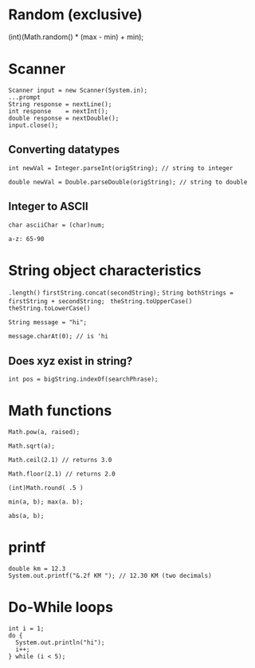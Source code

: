 # Random (exclusive)

(int)(Math.random() * (max - min) + min);

# Scanner
```
Scanner input = new Scanner(System.in); 
...prompt 
String response = nextLine();
int response    = nextInt();
double response = nextDouble(); 
input.close(); 
```


## Converting datatypes
`int newVal = Integer.parseInt(origString); // string to integer`

`double newVal = Double.parseDouble(origString); // string to double`

## Integer to ASCII 

`char asciiChar = (char)num;`

`a-z: 65-90`

# String object characteristics

`.length()`
`firstString.concat(secondString);` `String bothStrings = firstString + secondString; ` 
`theString.toUpperCase()` `theString.toLowerCase()`

```
String message = "hi"; 

message.charAt(0); // is 'hi
```
## Does xyz exist in string?
```
int pos = bigString.indexOf(searchPhrase); 

```

# Math functions 
```
Math.pow(a, raised); 

Math.sqrt(a); 

Math.ceil(2.1) // returns 3.0

Math.floor(2.1) // returns 2.0

(int)Math.round( .5 )

min(a, b); max(a. b); 

abs(a, b);
```
# printf
```
double km = 12.3
System.out.printf("&.2f KM "); // 12.30 KM (two decimals)
```

# Do-While loops 
```
int i = 1; 
do {
  System.out.println("hi");
  i++;
} while (i < 5); 
```
